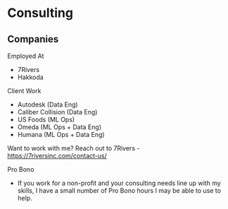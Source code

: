 # Consulting

## Companies
Employed At
- 7Rivers
- Hakkoda

Client Work
- Autodesk (Data Eng)
- Caliber Collision (Data Eng)
- US Foods (ML Ops)
- Omeda (ML Ops + Data Eng)
- Humana (ML Ops + Data Eng)

Want to work with me? Reach out to 7Rivers - https://7riversinc.com/contact-us/


Pro Bono
- If you work for a non-profit and your consulting needs line up with my skills, I have a small number of Pro Bono hours I may be able to use to help. 
